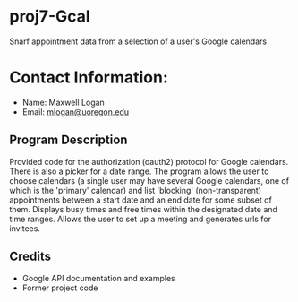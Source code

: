 # proj7-Gcal
Snarf appointment data from a selection of a user's Google calendars 

# Contact Information:
- Name: Maxwell Logan
- Email: mlogan@uoregon.edu

## Program Description

Provided code for the authorization (oauth2) protocol for Google
calendars. There is also a picker for a date range. 
The program allows the user to choose calendars (a single
user may have several Google calendars, one of which is the 'primary'
calendar) and list 'blocking'  (non-transparent)
appointments between a start date and an end date
for some subset of them. Displays busy times and free times within
the designated date and time ranges. Allows the user to set up a 
meeting and generates urls for invitees.

## Credits

- Google API documentation and examples
- Former project code